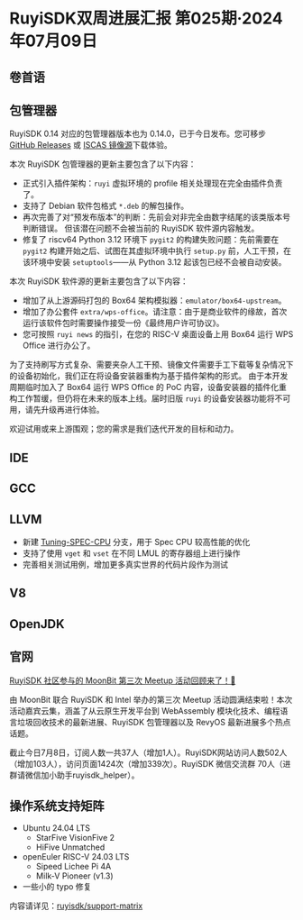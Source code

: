 # RuyiSDK双周进展汇报  第025期·2024年07月09日

## 卷首语


## 包管理器

RuyiSDK 0.14 对应的包管理器版本也为 0.14.0，已于今日发布。您可移步
[GitHub Releases][ruyi-0.14.0-gh] 或 [ISCAS 镜像源][ruyi-0.14.0-iscas]下载体验。

[ruyi-0.14.0-gh]: https://github.com/ruyisdk/ruyi/releases/tag/0.14.0
[ruyi-0.14.0-iscas]: https://mirror.iscas.ac.cn/ruyisdk/ruyi/releases/0.14.0/

本次 RuyiSDK 包管理器的更新主要包含了以下内容：

* 正式引入插件架构：`ruyi` 虚拟环境的 profile 相关处理现在完全由插件负责了。
* 支持了 Debian 软件包格式 `*.deb` 的解包操作。
* 再次完善了对“预发布版本”的判断：先前会对非完全由数字结尾的该类版本号判断错误。
  但该潜在问题不会被当前的 RuyiSDK 软件源内容触发。
* 修复了 riscv64 Python 3.12 环境下 `pygit2` 的构建失败问题：先前需要在
  `pygit2` 构建开始之后、试图在其虚拟环境中执行 `setup.py` 前，人工干预，在该环境中安装
  `setuptools`——从 Python 3.12 起该包已经不会被自动安装。

本次 RuyiSDK 软件源的更新主要包含了以下内容：

* 增加了从上游源码打包的 Box64 架构模拟器：`emulator/box64-upstream`。
* 增加了办公套件 `extra/wps-office`。请注意：由于是商业软件的缘故，首次运行该软件包时需要操作接受一份《最终用户许可协议》。
* 您可按照 `ruyi news` 的指引，在您的 RISC-V 桌面设备上用 Box64 运行
  WPS Office 进行办公了。

为了支持刷写方式复杂、需要夹杂人工干预、镜像文件需要手工下载等复杂情况下的设备初始化，我们正在将设备安装器重构为基于插件架构的形式。
由于本开发周期临时加入了 Box64 运行 WPS Office 的 PoC 内容，设备安装器的插件化重构工作暂缓，但仍将在未来的版本上线。届时旧版
`ruyi` 的设备安装器功能将不可用，请先升级再进行体验。

欢迎试用或来上游围观；您的需求是我们迭代开发的目标和动力。

## IDE


## GCC


## LLVM

- 新建 [Tuning-SPEC-CPU](https://github.com/ruyisdk/llvm-project/tree/Tuning-SPEC-CPU) 分支，用于 Spec CPU 较高性能的优化
- 支持了使用 `vget` 和 `vset` 在不同 LMUL 的寄存器组上进行操作
- 完善相关测试用例，增加更多真实世界的代码片段作为测试


## V8


## OpenJDK


## 官网

[RuyiSDK 社区参与的 MoonBit 第三次 Meetup 活动回顾来了！🎉](https://mp.weixin.qq.com/s/7JuZMKcxpENoygn1YfnCLA)

由 MoonBit 联合 RuyiSDK 和 Intel 举办的第三次 Meetup 活动圆满结束啦！本次活动嘉宾云集，涵盖了从云原生开发平台到 WebAssembly 模块化技术、编程语言垃圾回收技术的最新进展、RuyiSDK 包管理器以及 RevyOS 最新进展多个热点话题。

截止今日7月8日，订阅人数一共37人（增加1人）。RuyiSDK网站访问人数502人（增加103人），访问页面1424次（增加339次）。RuyiSDK 微信交流群 70人（进群请微信加小助手ruyisdk_helper）。

## 操作系统支持矩阵

- Ubuntu 24.04 LTS
  - StarFive VisionFive 2
  - HiFive Unmatched
- openEuler RISC-V 24.03 LTS
    - Sipeed Lichee Pi 4A
    - Milk-V Pioneer (v1.3)
- 一些小的 typo 修复

内容请详见：[ruyisdk/support-matrix](https://github.com/ruyisdk/support-matrix)